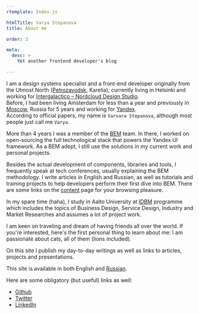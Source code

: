 ```yaml
---
rtemplate: Index.js

htmlTitle: Varya Stepanova
title: About me

order: 3

meta:
  desc: >
    Yet another frontend developer's blog

---
```

I am a design systems specialist and a front-end developer originally from the Utmost North 
([Petrozavodsk](http://maps.yandex.com/-/CVR3nIPf),
Karelia); currently living in Helsinki
and working for [Intergalactico – Nordcloud Design Studio](https://www.intergalactico.io/).<br/>
Before, I had been living Amsterdam for less than a year and previously in
[Moscow](http://images.yandex.com/yandsearch?text=Moscow), Russia for 5 years
and working for
[Yandex](http://www.yandex.com/).<br/>
According to official papers, my name is `Varvara Stepanova`, although most people just call me `Varya`.

More than 4 years I was a member of
the [BEM](http://bem.info/) team.
In there, I worked on  open-sourcing the full technological stack that powers the Yandex UI framework.
As a BEM adept, I still use the solutions in my current work and personal
projects.

Besides the actual development of components, libraries and tools, I frequently speak at tech
conferences, usually explaining the BEM methodology. I write articles in English and Russian, as well as
tutorials and training projects to help developers perform their first dive into
BEM.
There are some links on the [content](en/content/) page for your browsing pleasure.

In my spare time (haha), I study in Aalto University at [IDBM](https://www.idbm.aalto.fi/) programme which includes the
topics of Business Design, Service Design, Industry and Market Researches and assumes a lot of project work.

I am keen on traveling and dream of having friends all over the world.
If you're interested, here's the first personal thing to learn about me: I am passionate about cats, all of them (lions included).

On this site I publish my day-to-day writings as well as links to
articles, projects and presentations.

This site is available in both English and [Russian](/ru).

Here are some obligatory (but useful) links as well:

 * [Github](https://github.com/varya)
 * [Twitter](https://twitter.com/varya_en)
 * [LinkedIn](http://www.linkedin.com/pub/varvara-stepanova/30/72a/96b)
